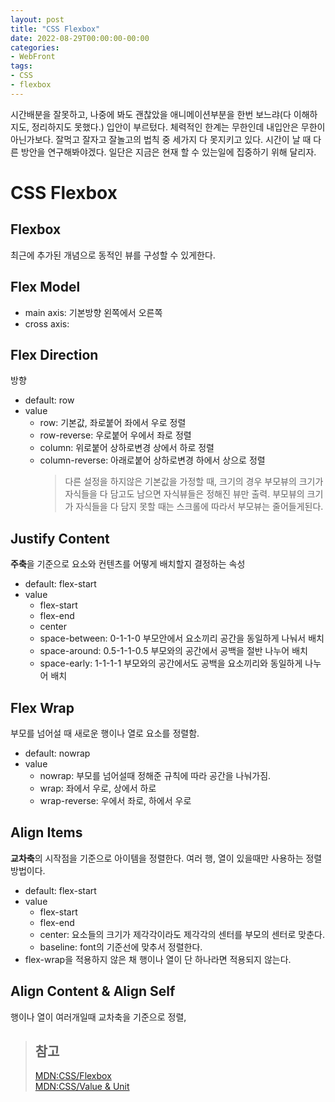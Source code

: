 ```yaml
---
layout: post
title: "CSS Flexbox"
date: 2022-08-29T00:00:00-00:00
categories:
- WebFront
tags:
- CSS
- flexbox
---
```

시간배분을 잘못하고, 나중에 봐도 괜찮았을 애니메이션부분을 한번 보느랴(다 이해하지도, 정리하지도 못했다.) 입안이 부르텄다. 체력적인 한계는 무한인데 내입안은 무한이 아닌가보다. 잘먹고 잘자고 잘놀고의 법칙 중 세가지 다 못지키고 있다. 시간이 날 때 다른 방안을 연구해봐야겠다. 일단은 지금은 현재 할 수 있는일에 집중하기 위해 달리자.

# CSS Flexbox

## Flexbox
최근에 추가된 개념으로 동적인 뷰를 구성할 수 있게한다.

## Flex Model
- main axis: 기본방향 왼쪽에서 오른쪽
- cross axis: 

## Flex Direction
방향
- default: row
- value
  - row: 기본값, 좌로붙어 좌에서 우로 정렬
  - row-reverse: 우로붙어 우에서 좌로 정렬
  - column: 위로붙어 상하로변경 상에서 하로 정렬
  - column-reverse: 아래로붙어 상하로변경 하에서 상으로 정렬
    > 다른 설정을 하지않은 기본값을 가정할 때, 크기의 경우 부모뷰의 크기가 자식들을 다 담고도 남으면 자식뷰들은 정해진 뷰만 출력. 부모뷰의 크기가 자식들을 다 담지 못할 때는 스크롤에 따라서 부모뷰는 줄어들게된다.

## Justify Content
**주축**을 기준으로 요소와 컨텐츠를 어떻게 배치할지 결정하는 속성
- default: flex-start
- value
  - flex-start
  - flex-end
  - center
  - space-between: 0-1-1-0 부모안에서 요소끼리 공간을 동일하게 나눠서 배치
  - space-around: 0.5-1-1-0.5 부모와의 공간에서 공백을 절반 나누어 배치
  - space-early: 1-1-1-1 부모와의 공간에서도 공백을 요소끼리와 동일하게 나누어 배치

## Flex Wrap
부모를 넘어설 때 새로운 행이나 열로 요소를 정렬함.
- default: nowrap
- value
  - nowrap: 부모를 넘어설때 정해준 규칙에 따라 공간을 나눠가짐.
  - wrap: 좌에서 우로, 상에서 하로
  - wrap-reverse: 우에서 좌로, 하에서 우로

## Align Items
**교차축**의 시작점을 기준으로 아이템을 정렬한다. 여러 행, 열이 있을때만 사용하는 정렬방법이다.
- default: flex-start
- value
  - flex-start
  - flex-end
  - center: 요소들의 크기가 제각각이라도 제각각의 센터를 부모의 센터로 맞춘다.
  - baseline: font의 기준선에 맞추서 정렬한다.
- flex-wrap을 적용하지 않은 채 행이나 열이 단 하나라면 적용되지 않는다.

## Align Content & Align Self
행이나 열이 여러개일때 교차축을 기준으로 정렬, 
> ## 참고
> [MDN:CSS/Flexbox](https://developer.mozilla.org/ko/docs/Learn/CSS/CSS_layout/Flexbox)   
> [MDN:CSS/Value & Unit](https://developer.mozilla.org/ko/docs/Web/CSS/CSS_Values_and_Units)